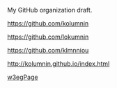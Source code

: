 My GitHub organization draft.

https://github.com/kolumnin

https://github.com/lokumnin

https://github.com/klmnniou

http://kolumnin.github.io/index.html

<a href="http://kolumnin.github.io/w3egPge1.html">w3egPage</a>
